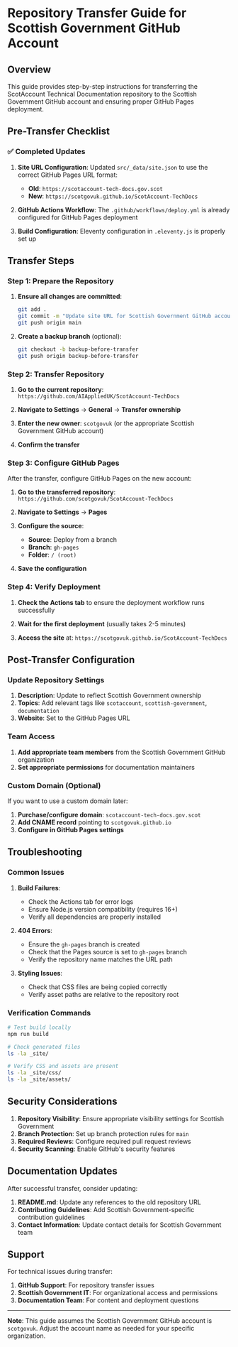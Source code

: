 # Repository Transfer Guide for Scottish Government GitHub Account

## Overview

This guide provides step-by-step instructions for transferring the ScotAccount Technical Documentation repository to the Scottish Government GitHub account and ensuring proper GitHub Pages deployment.

## Pre-Transfer Checklist

### ✅ Completed Updates

1. **Site URL Configuration**: Updated `src/_data/site.json` to use the correct GitHub Pages URL format:

   - **Old**: `https://scotaccount-tech-docs.gov.scot`
   - **New**: `https://scotgovuk.github.io/ScotAccount-TechDocs`

2. **GitHub Actions Workflow**: The `.github/workflows/deploy.yml` is already configured for GitHub Pages deployment

3. **Build Configuration**: Eleventy configuration in `.eleventy.js` is properly set up

## Transfer Steps

### Step 1: Prepare the Repository

1. **Ensure all changes are committed**:

   ```bash
   git add .
   git commit -m "Update site URL for Scottish Government GitHub account"
   git push origin main
   ```

2. **Create a backup branch** (optional):
   ```bash
   git checkout -b backup-before-transfer
   git push origin backup-before-transfer
   ```

### Step 2: Transfer Repository

1. **Go to the current repository**: `https://github.com/AIAppliedUK/ScotAccount-TechDocs`

2. **Navigate to Settings** → **General** → **Transfer ownership**

3. **Enter the new owner**: `scotgovuk` (or the appropriate Scottish Government GitHub account)

4. **Confirm the transfer**

### Step 3: Configure GitHub Pages

After the transfer, configure GitHub Pages on the new account:

1. **Go to the transferred repository**: `https://github.com/scotgovuk/ScotAccount-TechDocs`

2. **Navigate to Settings** → **Pages**

3. **Configure the source**:

   - **Source**: Deploy from a branch
   - **Branch**: `gh-pages`
   - **Folder**: `/ (root)`

4. **Save the configuration**

### Step 4: Verify Deployment

1. **Check the Actions tab** to ensure the deployment workflow runs successfully

2. **Wait for the first deployment** (usually takes 2-5 minutes)

3. **Access the site** at: `https://scotgovuk.github.io/ScotAccount-TechDocs`

## Post-Transfer Configuration

### Update Repository Settings

1. **Description**: Update to reflect Scottish Government ownership
2. **Topics**: Add relevant tags like `scotaccount`, `scottish-government`, `documentation`
3. **Website**: Set to the GitHub Pages URL

### Team Access

1. **Add appropriate team members** from the Scottish Government GitHub organization
2. **Set appropriate permissions** for documentation maintainers

### Custom Domain (Optional)

If you want to use a custom domain later:

1. **Purchase/configure domain**: `scotaccount-tech-docs.gov.scot`
2. **Add CNAME record** pointing to `scotgovuk.github.io`
3. **Configure in GitHub Pages settings**

## Troubleshooting

### Common Issues

1. **Build Failures**:

   - Check the Actions tab for error logs
   - Ensure Node.js version compatibility (requires 16+)
   - Verify all dependencies are properly installed

2. **404 Errors**:

   - Ensure the `gh-pages` branch is created
   - Check that the Pages source is set to `gh-pages` branch
   - Verify the repository name matches the URL path

3. **Styling Issues**:
   - Check that CSS files are being copied correctly
   - Verify asset paths are relative to the repository root

### Verification Commands

```bash
# Test build locally
npm run build

# Check generated files
ls -la _site/

# Verify CSS and assets are present
ls -la _site/css/
ls -la _site/assets/
```

## Security Considerations

1. **Repository Visibility**: Ensure appropriate visibility settings for Scottish Government
2. **Branch Protection**: Set up branch protection rules for `main`
3. **Required Reviews**: Configure required pull request reviews
4. **Security Scanning**: Enable GitHub's security features

## Documentation Updates

After successful transfer, consider updating:

1. **README.md**: Update any references to the old repository URL
2. **Contributing Guidelines**: Add Scottish Government-specific contribution guidelines
3. **Contact Information**: Update contact details for Scottish Government team

## Support

For technical issues during transfer:

1. **GitHub Support**: For repository transfer issues
2. **Scottish Government IT**: For organizational access and permissions
3. **Documentation Team**: For content and deployment questions

---

**Note**: This guide assumes the Scottish Government GitHub account is `scotgovuk`. Adjust the account name as needed for your specific organization.
